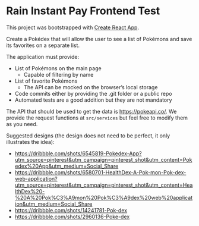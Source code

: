 # Rain Instant Pay Frontend Test

This project was bootstrapped with [Create React App](https://github.com/facebook/create-react-app).

Create a Pokédex that will allow the user to see a list of Pokémons and save its favorites on a separate list.

The application must provide:
- List of Pokémons on the main page
    - Capable of filtering by name
- List of favorite Pokémons
    - The API can be mocked on the browser’s local storage
- Code commits either by providing the .git folder or a public repo
- Automated tests are a good addition but they are not mandatory

The API that should be used to get the data is https://pokeapi.co/. We provide the request functions at `src/services` but feel free to modify them as you need.

Suggested designs (the design does not need to be perfect, it only illustrates the idea):
- https://dribbble.com/shots/6545819-Pokedex-App?utm_source=pinterest&utm_campaign=pinterest_shot&utm_content=Pokedex%20App&utm_medium=Social_Share
- https://dribbble.com/shots/6580701-HealthDex-A-Pok-mon-Pok-dex-web-application?utm_source=pinterest&utm_campaign=pinterest_shot&utm_content=HealthDex%20-%20A%20Pok%C3%A9mon%20Pok%C3%A9dex%20web%20application&utm_medium=Social_Share
- https://dribbble.com/shots/14241781-Pok-dex
- https://dribbble.com/shots/2960136-Poke-dex

